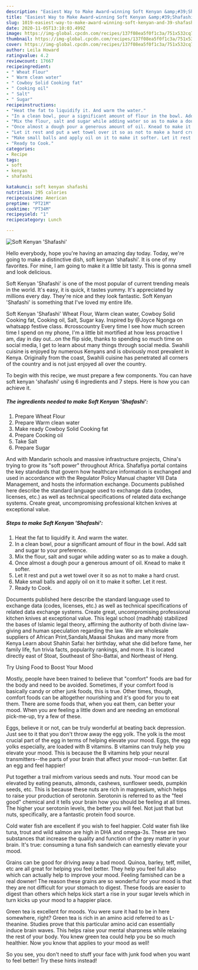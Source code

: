 ```yaml
---
description: "Easiest Way to Make Award-winning Soft Kenyan &amp;#39;Shafashi&amp;#39;"
title: "Easiest Way to Make Award-winning Soft Kenyan &amp;#39;Shafashi&amp;#39;"
slug: 1019-easiest-way-to-make-award-winning-soft-kenyan-and-39-shafashi-and-39
date: 2020-11-05T13:10:03.499Z
image: https://img-global.cpcdn.com/recipes/137f08ea5f0f1c3a/751x532cq70/soft-kenyan-shafashi-recipe-main-photo.jpg
thumbnail: https://img-global.cpcdn.com/recipes/137f08ea5f0f1c3a/751x532cq70/soft-kenyan-shafashi-recipe-main-photo.jpg
cover: https://img-global.cpcdn.com/recipes/137f08ea5f0f1c3a/751x532cq70/soft-kenyan-shafashi-recipe-main-photo.jpg
author: Leila Howard
ratingvalue: 4.2
reviewcount: 17667
recipeingredient:
- " Wheat Flour"
- " Warm clean water"
- " Cowboy Solid Cooking fat"
- " Cooking oil"
- " Salt"
- " Sugar"
recipeinstructions:
- "Heat the fat to liquidify it. And warm the water."
- "In a clean bowl, pour a significant amount of flour in the bowl. Add salt and sugar to your preference."
- "Mix the flour, salt and sugar while adding water so as to make a dough."
- "Once almost a dough pour a generous amount of oil. Knead to make it softer."
- "Let it rest and put a wet towel over it so as not to make a hard crust."
- "Make small balls and apply oil on it to make it softer. Let it rest."
- "Ready to Cook."
categories:
- Recipe
tags:
- soft
- kenyan
- shafashi

katakunci: soft kenyan shafashi 
nutrition: 295 calories
recipecuisine: American
preptime: "PT21M"
cooktime: "PT34M"
recipeyield: "1"
recipecategory: Lunch

---
```



![Soft Kenyan &#39;Shafashi&#39;](https://img-global.cpcdn.com/recipes/137f08ea5f0f1c3a/751x532cq70/soft-kenyan-shafashi-recipe-main-photo.jpg)

Hello everybody, hope you're having an amazing day today. Today, we're going to make a distinctive dish, soft kenyan &#39;shafashi&#39;. It is one of my favorites. For mine, I am going to make it a little bit tasty. This is gonna smell and look delicious.

Soft Kenyan &#39;Shafashi&#39; is one of the most popular of current trending meals in the world. It's easy, it is quick, it tastes yummy. It's appreciated by millions every day. They're nice and they look fantastic. Soft Kenyan &#39;Shafashi&#39; is something that I've loved my entire life.

Soft Kenyan &#39;Shafashi&#39; Wheat Flour, Warm clean water, Cowboy Solid Cooking fat, Cooking oil, Salt, Sugar kay. Inspired by @Joyce Ngonga on whatsapp festive class. #crosscountry Every time I see how much screen time I spend on my phone, I&#39;m a little bit mortified at how less proactive I am, day in day out…on the flip side, thanks to spending so much time on social media, I get to learn about many things through social media. Swahili cuisine is enjoyed by numerous Kenyans and is obviously most prevalent in Kenya. Originally from the coast, Swahili cuisine has penetrated all corners of the country and is not just enjoyed all over the country.


To begin with this recipe, we must prepare a few components. You can have soft kenyan &#39;shafashi&#39; using 6 ingredients and 7 steps. Here is how you can achieve it.

<!--inarticleads1-->

##### The ingredients needed to make Soft Kenyan &#39;Shafashi&#39;:

1. Prepare  Wheat Flour
1. Prepare  Warm clean water
1. Make ready  Cowboy Solid Cooking fat
1. Prepare  Cooking oil
1. Take  Salt
1. Prepare  Sugar


And with Mandarin schools and massive infrastructure projects, China&#39;s trying to grow its &#34;soft power&#34; throughout Africa. Shafafiya portal contains the key standards that govern how healthcare information is exchanged and used in accordance with the Regulator Policy Manual chapter VIII Data Management, and hosts the information exchange. Documents published here describe the standard language used to exchange data (codes, licenses, etc.) as well as technical specifications of related data exchange systems. Create great, uncompromising professional kitchen knives at exceptional value. 

<!--inarticleads2-->

##### Steps to make Soft Kenyan &#39;Shafashi&#39;:

1. Heat the fat to liquidify it. And warm the water.
1. In a clean bowl, pour a significant amount of flour in the bowl. Add salt and sugar to your preference.
1. Mix the flour, salt and sugar while adding water so as to make a dough.
1. Once almost a dough pour a generous amount of oil. Knead to make it softer.
1. Let it rest and put a wet towel over it so as not to make a hard crust.
1. Make small balls and apply oil on it to make it softer. Let it rest.
1. Ready to Cook.


Documents published here describe the standard language used to exchange data (codes, licenses, etc.) as well as technical specifications of related data exchange systems. Create great, uncompromising professional kitchen knives at exceptional value. This legal school (madhhab) stabilized the bases of Islamic legal theory, affirming the authority of both divine law-giving and human speculation regarding the law. We are wholesale suppliers of African Print,Sandals,Maasai Shukas and many more from Kenya Learn about Shahin Safai: her birthday, what she did before fame, her family life, fun trivia facts, popularity rankings, and more. It is located directly east of Stoat, Southeast of Sho-Battai, and Northeast of Heng. 

Try Using Food to Boost Your Mood


Mostly, people have been trained to believe that "comfort" foods are bad for the body and need to be avoided. Sometimes, if your comfort food is basically candy or other junk foods, this is true. Other times, though, comfort foods can be altogether nourishing and it's good for you to eat them. There are some foods that, when you eat them, can better your mood. When you are feeling a little down and are needing an emotional pick-me-up, try a few of these.

Eggs, believe it or not, can be truly wonderful at beating back depression. Just see to it that you don't throw away the egg yolk. The yolk is the most crucial part of the egg in terms of helping elevate your mood. Eggs, the egg yolks especially, are loaded with B vitamins. B vitamins can truly help you elevate your mood. This is because the B vitamins help your neural transmitters--the parts of your brain that affect your mood--run better. Eat an egg and feel happier!

Put together a trail mixfrom various seeds and nuts. Your mood can be elevated by eating peanuts, almonds, cashews, sunflower seeds, pumpkin seeds, etc. This is because these nuts are rich in magnesium, which helps to raise your production of serotonin. Serotonin is referred to as the "feel good" chemical and it tells your brain how you should be feeling at all times. The higher your serotonin levels, the better you will feel. Not just that but nuts, specifically, are a fantastic protein food source.

Cold water fish are excellent if you wish to feel happier. Cold water fish like tuna, trout and wild salmon are high in DHA and omega-3s. These are two substances that increase the quality and function of the grey matter in your brain. It's true: consuming a tuna fish sandwich can earnestly elevate your mood. 

Grains can be good for driving away a bad mood. Quinoa, barley, teff, millet, etc are all great for helping you feel better. They help you feel full also which can actually help to improve your mood. Feeling famished can be a real downer! The reason these grains are so wonderful for your mood is that they are not difficult for your stomach to digest. These foods are easier to digest than others which helps kick start a rise in your sugar levels which in turn kicks up your mood to a happier place.

Green tea is excellent for moods. You were sure it had to be in here somewhere, right? Green tea is rich in an amino acid referred to as L-theanine. Studies prove that this particular amino acid can essentially induce brain waves. This helps raise your mental sharpness while relaxing the rest of your body. You knew green tea could help you be so much healthier. Now you know that applies to your mood as well!

So you see, you don't need to stuff your face with junk food when you want to feel better! Try  these hints  instead!

